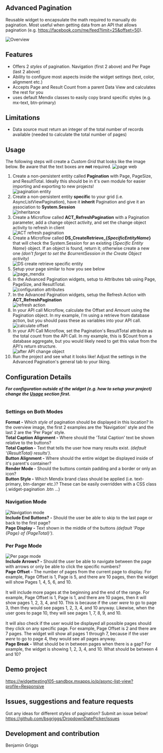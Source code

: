 ## Advanced Pagination
Reusable widget to encapsulate the math required to manually do pagination. Most useful when getting data from an API that allows pagination (e.g. https://facebook.com/me/feed?limit=25&offset=50).

![Overview](https://github.com/bsgriggs/pagination/blob/media/Overview.png)

## Features
- Offers 2 *styles* of pagination. Navigation (first 2 above) and Per Page (last 2 above)
- Ability to configure most aspects inside the widget settings (text, color, alignment etc.)
- Accepts Page and Result Count from a parent Data View and calculates the rest for you 
- uses default Mendix classes to easily copy brand specific styles (e.g. mx-text, btn-primary)

## Limitations
- Data source must return an integer of the total number of records available (needed to calculate the total number of pages)

## Usage
The following steps will create a *Custom Grid* that looks like the image below. Be aware that the text boxes are **not** required.
![page web](https://github.com/bsgriggs/pagination/blob/media/page_web.png)

1. Create a non-persistent entity called **Pagination** with Page, PageSize, and ResultTotal. Ideally this should be in it's own module for easier importing and exporting to new projects!<br/>![pagination entity](https://github.com/bsgriggs/pagination/blob/media/pagination_entity.png)
2. Create a non-persistent entity **specific** to your grid (i.e. AsyncListViewPagination), have it **inherit** Pagination and give it an association to **System.Session**<br/>![inheritance](https://github.com/bsgriggs/pagination/blob/media/inheritance.png)
3. Create a Microflow called **ACT_RefreshPagination** with a Pagination parameter, add a change object activity, and set the change object activity to refresh in client<br/>![ACT refresh pagination](https://github.com/bsgriggs/pagination/blob/media/ACT_RefreshPagination.png)
4. Create a Microflow called **DS_CreateRetrieve_{*SpecificEntityName*}** that will check the System.Session for an existing {*Specific Entity Name*} object. If an object is found, return it; otherwise create a new one *(don't forget to set the $currentSession in the Create Object activity)*<br/>![DS create retrieve specific entity](https://github.com/bsgriggs/pagination/blob/media/DS_Inheritance.png)
5. Setup your page similar to how you see below<br/>![page_mendix](https://github.com/bsgriggs/pagination/blob/media/page_mendix.png)
6. In the Advanced Pagination widgets, setup to Attributes tab using Page, PageSize, and ResultTotal.<br/>![configuration attributes](https://github.com/bsgriggs/pagination/blob/media/config_attributes.png)
7. In the Advanced Pagination widgets, setup the Refresh Action with **ACT_RefreshPagination**<br/>![refresh action](https://github.com/bsgriggs/pagination/blob/media/config_actions.png)
8. In your API call Microflow, calculate the Offset and Amount using the Pagination object. In my example, I'm using a retrieve from database action, but you should pass these as variables into your API call. <br/>![calculate offset](https://github.com/bsgriggs/pagination/blob/media/calculate_offset.png)
9. In your API Call Microflow, set the Pagination's ResultTotal attribute as the total count from the API Call. In my example, this is $Count from a database aggregate, but you would likely need to get this value from the API's return structure.<br/>![after API change object](https://github.com/bsgriggs/pagination/blob/media/afterapi_changeobject.png) 
10. Run the project and see what it looks like! Adjust the settings in the Advanced Pagination's general tab to your liking.

## Configuration Details
***For configuration outside of the widget (e.g. how to setup your project) change the [Usage](https://github.com/bsgriggs/pagination/edit/master/README.md#usage) section first.***<br/><br/>

### Settings on Both Modes
**Format -** Which *style* of pagination should be displayed in this location? In the overview image, the first 2 examples are the 'Navigation' style and the last 2 are the 'Per Page' style.<br/>
**Total Caption Alignment -** Where should the 'Total Caption' text be shown relative to the buttons?<br/>
**Total Caption -** Text that tells the user how many results exist. *(default '{ResultTotal} results')*.<br/>
**Button Alignment -** Where should the entire widget be displayed inside of it's parent's container?<br/>
**Render Mode -** Should the buttons contain padding and a border or only an icon?<br/>
**Button Style -** Which Mendix brand class should be applied (i.e. text-primary, btn-danger etc.)? These can be easily overridden with a CSS class (.widget-pagination .btn ...)<br/>

### Navigation Mode
![Navigation mode](https://github.com/bsgriggs/pagination/blob/media/config_navigation.png)<br/>
**Include End Buttons? -** Should the user be able to skip to the last page or back to the first page?<br/>
**Page Display -** Text shown in the middle of the buttons *(default 'Page {Page} of {PageTotal}')*.<br/>

### Per Page Mode 
![Per page mode](https://github.com/bsgriggs/pagination/blob/media/config_perpage.png)<br/>
**Include Arrows? -** Should the user be able to navigate between the page with arrows or only be able to click the specific numbers?<br/>
**Page Offset -** The number of pages from the current page to display. For example, Page Offset is 1, Page is 5, and there are 10 pages, then the widget will show Pages 1, 4, 5, 6, and 10.<br/><br/>It will include more pages at the beginning and the end of the range. For example, Page Offset is 1, Page is 1, and there are 10 pages, then it will show pages 1, 2, 3, 4, and 10. This is because if the user *were* to go to page 3, then they would see pages 1, 2, 3, 4, and 10 anyway. Likewise, when the user goes to page 10, they will see pages 1, 7, 8, 9, and 10.<br/><br/>It will also check if the user would be displayed all possible pages should they click on any specific page. For example, Page Offset is 2 and there are 7 pages. The widget will show all pages 1 through 7, because if the user *were* to go to page 4, they would see all pages anyway.<br/>
**Page Break -** What should be in between pages when there is a gap? For example, the widget is showing 1, 2, 3, 4, and 10. What should be between 4 and 10?<br/>

## Demo project
https://widgettesting105-sandbox.mxapps.io/p/async-list-view?profile=Responsive

## Issues, suggestions and feature requests
Got any ideas for different *styles* of pagination? Submit an issue below!
https://github.com/bsgriggs/DropdownDatePicker/issues

## Development and contribution
Benjamin Griggs
